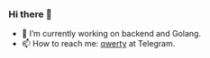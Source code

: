 ### Hi there 👋
- 🔭 I’m currently working on backend and Golang.
- 📫 How to reach me: [qwerty](https://t.me/n120318) at Telegram.

<!--
**getupbuzz/getupbuzz** is a ✨ _special_ ✨ repository because its `README.md` (this file) appears on your GitHub profile.

Here are some ideas to get you started:

- 🔭 I’m currently working on ...
- 🌱 I’m currently learning ...
- 👯 I’m looking to collaborate on ...
- 🤔 I’m looking for help with ...
- 💬 Ask me about ...
- 📫 How to reach me: ...
- 😄 Pronouns: ...
- ⚡ Fun fact: ...
-->
